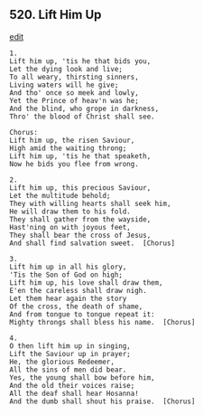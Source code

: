 
## 520.  Lift Him Up
[edit](https://docs.google.com/document/d/1bmc8kdbgYqg9SBy5RDw_29VUpXfbv5n3/edit?mode=html)



    1.
    Lift him up, 'tis he that bids you,
    Let the dying look and live;
    To all weary, thirsting sinners,
    Living waters will he give;
    And tho' once so meek and lowly,
    Yet the Prince of heav'n was he;
    And the blind, who grope in darkness,
    Thro' the blood of Christ shall see.

    Chorus:
    Lift him up, the risen Saviour,
    High amid the waiting throng;
    Lift him up, 'tis he that speaketh,
    Now he bids you flee from wrong.

    2.
    Lift him up, this precious Saviour, 
    Let the multitude behold;
    They with willing hearts shall seek him,
    He will draw them to his fold.
    They shall gather from the wayside,
    Hast'ning on with joyous feet,
    They shall bear the cross of Jesus,
    And shall find salvation sweet.  [Chorus]

    3.
    Lift him up in all his glory,
    'Tis the Son of God on high;
    Lift him up, his love shall draw them,
    E'en the careless shall draw nigh.
    Let them hear again the story
    Of the cross, the death of shame,
    And from tongue to tongue repeat it:
    Mighty throngs shall bless his name.  [Chorus]

    4.
    O then lift him up in singing,
    Lift the Saviour up in prayer;
    He, the glorious Redeemer,
    All the sins of men did bear.
    Yes, the young shall bow before him,
    And the old their voices raise;
    All the deaf shall hear Hosanna!
    And the dumb shall shout his praise.  [Chorus]
